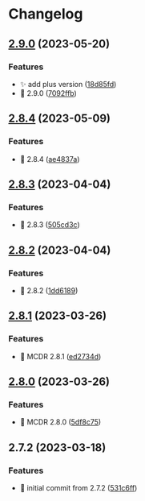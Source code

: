 # Changelog

## [2.9.0](https://github.com/MCDReforged/MCDReforged-Docker/compare/v2.8.4...v2.9.0) (2023-05-20)


### Features

* ✨ add plus version ([18d85fd](https://github.com/MCDReforged/MCDReforged-Docker/commit/18d85fdf1e54f74ea48607541a8b10666224f218))
* 🔖 2.9.0 ([7092ffb](https://github.com/MCDReforged/MCDReforged-Docker/commit/7092ffbfb0d7d4168c8e879e92e3c7335cb92bc8))

## [2.8.4](https://github.com/MCDReforged/MCDReforged-Docker/compare/v2.8.3...v2.8.4) (2023-05-09)


### Features

* 🔖 2.8.4 ([ae4837a](https://github.com/MCDReforged/MCDReforged-Docker/commit/ae4837aea279bb81fc6f9ca2f3ef4731911090b1))

## [2.8.3](https://github.com/MCDReforged/MCDReforged-Docker/compare/v2.8.2...v2.8.3) (2023-04-04)


### Features

* 🔖 2.8.3 ([505cd3c](https://github.com/MCDReforged/MCDReforged-Docker/commit/505cd3ca3aedc07b125d89a62f8edcd820049c50))

## [2.8.2](https://github.com/MCDReforged/MCDReforged-Docker/compare/v2.8.1...v2.8.2) (2023-04-04)


### Features

* 🔖 2.8.2 ([1dd6189](https://github.com/MCDReforged/MCDReforged-Docker/commit/1dd6189df55e427993d603fb0a2075e87fdf6981))

## [2.8.1](https://github.com/MCDReforged/MCDReforged-Docker/compare/v2.8.0...v2.8.1) (2023-03-26)


### Features

* 🔖 MCDR 2.8.1 ([ed2734d](https://github.com/MCDReforged/MCDReforged-Docker/commit/ed2734d4764f6a054d3363c5f91505cdd38c9d70))

## [2.8.0](https://github.com/MCDReforged/MCDReforged-Docker/compare/v2.7.2...v2.8.0) (2023-03-26)


### Features

* 🔖 MCDR 2.8.0 ([5df8c75](https://github.com/MCDReforged/MCDReforged-Docker/commit/5df8c75639091506542c343777135db8e11f9e2d))

## 2.7.2 (2023-03-18)


### Features

* 🎉 initial commit from 2.7.2 ([531c6ff](https://github.com/MCDReforged/MCDReforged-Docker/commit/531c6fff07d2572fe15b36497ed7028185f59699))
